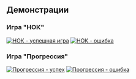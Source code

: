 ## Демонстрации

### Игра "НОК"
[![НОК - успешная игра](https://i.imgur.com/ekk1uED.png)](https://imgur.com/a/4oAoBEn)
[![НОК - ошибка](https://i.imgur.com/nyFMeIf.png)](https://imgur.com/a/cVlytpj)

### Игра "Прогрессия"
[![Прогрессия - успех](https://i.imgur.com/JR90NPs.png)](https://imgur.com/a/gdA7vOq)
[![Прогрессия - ошибка](https://i.imgur.com/NBAVq6F.png)](https://imgur.com/a/6P3UdCo)
